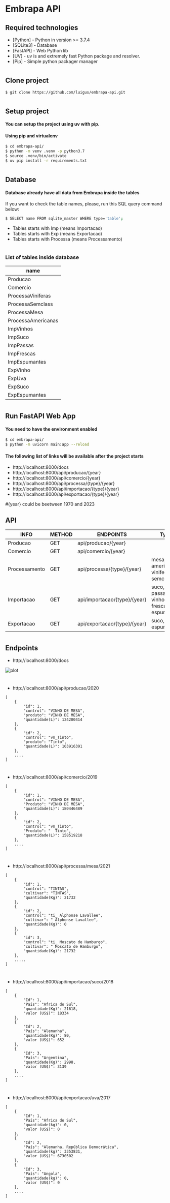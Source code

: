 # Embrapa API

## Required technologies

* [Python] - Python in version >= 3.7.4
* [SQLite3] - Database
* [FastAPI] - Web Python lib
* [UV] - uv is and extremely fast Python package and resolver.
* [Pip] - Simple python packager manager
#

## Clone project

```sh
$ git clone https://github.com/luigus/embrapa-api.git
```

#
## Setup project
#### You can setup the project using uv with pip.

#### Using pip and virtualenv
```sh
$ cd embrapa-api/
$ python -m venv .venv -p python3.7
$ source .venv/bin/activate
$ uv pip install -r requirements.txt
```

#
## Database
#### Database already have all data from Embrapa inside the tables
If you want to check the table names, please, run this SQL query command below:

```sh
$ SELECT name FROM sqlite_master WHERE type='table';
```

* Tables starts with Imp (means Importacao)
* Tables starts with Exp (means Exportacao)
* Tables starts with Processa (means Processamento)
#
### List of tables inside database
| name 			   
| ------ 			 			
| Producao
| Comercio
| ProcessaViniferas
| ProcessaSemclass
| ProcessaMesa
| ProcessaAmericanas
| ImpVinhos
| ImpSuco
| ImpPassas
| ImpFrescas
| ImpEspumantes
| ExpVinho
| ExpUva
| ExpSuco
| ExpEspumantes


#
## Run FastAPI Web App
#### You need to have the environment enabled
```sh
$ cd embrapa-api/
$ python -m uvicorn main:app --reload
```

#### The following list of links will be available after the project starts
* http://localhost:8000/docs
* http://localhost:8000/api/producao/{year}
* http://localhost:8000/api/comercio/{year}
* http://localhost:8000/api/processa/{type}/{year}
* http://localhost:8000/api/importacao/{type}/{year}
* http://localhost:8000/api/exportacao/{type}/{year}

#{year} could be beetween 1970 and 2023


## API
| INFO 				   | METHOD 	| ENDPOINTS 				| Type   			 
| ------ 			   | ------ 	|------ 			   		|------
| Producao     		   | GET 		| api/producao/{year} 	        | 
| Comercio             | GET 		| api/comercio/{year} 	        |
| Processamento        | GET 		| api/processa/{type}/{year}    | mesa, americanas, viniferas, semclasse
| Importacao           | GET 		| api/importacao/{type}/{year}  | suco, passas, vinho, frescas, espumantes
| Exportacao           | GET 		| api/exportacao/{type}/{year}  | suco, uva, espumantes
#

## Endpoints
* http://localhost:8000/docs

![plot](docs.png)
#

* http://localhost:8000/api/producao/2020
```
[
	{
		"id": 1,
		"control": "VINHO DE MESA",
		"produto": "VINHO DE MESA",
		"quantidade(L)": 124200414
	},
	{
		"id": 2,
		"control": "vm_Tinto",
		"produto": "Tinto",
		"quantidade(L)": 103916391
	},
    ....
]
```

#
* http://localhost:8000/api/comercio/2019
```
[
	{
		"id": 1,
		"control": "VINHO DE MESA",
		"Produto": "VINHO DE MESA",
		"quantidade(L)": 180446489
	},
	{
		"id": 2,
		"control": "vm_Tinto",
		"Produto": "  Tinto",
		"quantidade(L)": 158519218
	},
    ....
]
```

#
* http://localhost:8000/api/processa/mesa/2021
```
[
	{
		"id": 1,
		"control": "TINTAS",
		"cultivar": "TINTAS",
		"quantidade(Kg)": 21732
	},
	{
		"id": 2,
		"control": "ti_ Alphonse Lavallee",
		"cultivar": " Alphonse Lavallee",
		"quantidade(Kg)": 0
	},
	{
		"id": 3,
		"control": "ti_ Moscato de Hamburgo",
		"cultivar": " Moscato de Hamburgo",
		"quantidade(Kg)": 21732
	},
	.....
]
```

#
* http://localhost:8000/api/importacao/suco/2018
```
[
	{
		"Id": 1,
		"País": "Africa do Sul",
		"quantidade(Kg)": 21618,
		"valor (US$)": 18334
	},
	{
		"Id": 2,
		"País": "Alemanha",
		"quantidade(Kg)": 80,
		"valor (US$)": 652
	},
	{
		"Id": 3,
		"País": "Argentina",
		"quantidade(Kg)": 2998,
		"valor (US$)": 3139
	},
	....
]
```

#
* http://localhost:8000/api/exportacao/uva/2017
```
[
	{
		"Id": 1,
		"País": "Africa do Sul",
		"quantidade(kg)": 0,
		"valor (US$)": 0
	},
	{
		"Id": 2,
		"País": "Alemanha, República Democrática",
		"quantidade(kg)": 3353831,
		"valor (US$)": 6730502
	},
	{
		"Id": 3,
		"País": "Angola",
		"quantidade(kg)": 0,
		"valor (US$)": 0
	},
	....
]
```

